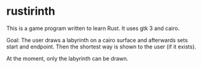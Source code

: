 # rustirinth

This is a game program written to learn Rust. It uses gtk 3 and cairo.

Goal: The user draws a labyrinth on a cairo surface and afterwards sets start and endpoint. Then the shortest way is shown to the user (if it exists).

At the moment, only the labyrinth can be drawn.
